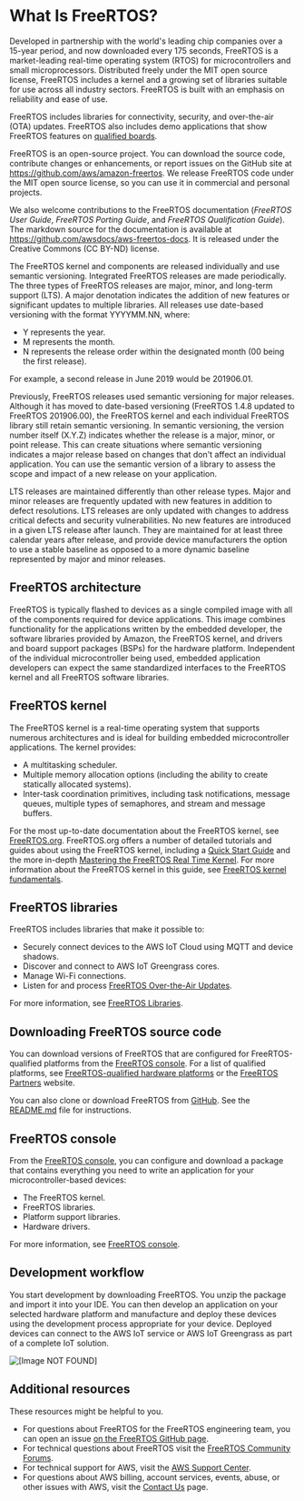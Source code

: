 # What Is FreeRTOS?<a name="what-is-freertos"></a>

Developed in partnership with the world's leading chip companies over a 15\-year period, and now downloaded every 175 seconds, FreeRTOS is a market\-leading real\-time operating system \(RTOS\) for microcontrollers and small microprocessors\. Distributed freely under the MIT open source license, FreeRTOS includes a kernel and a growing set of libraries suitable for use across all industry sectors\. FreeRTOS is built with an emphasis on reliability and ease of use\.

FreeRTOS includes libraries for connectivity, security, and over\-the\-air \(OTA\) updates\. FreeRTOS also includes demo applications that show FreeRTOS features on [qualified boards](https://devices.amazonaws.com/search?page=1&sv=freertos)\.

FreeRTOS is an open\-source project\. You can download the source code, contribute changes or enhancements, or report issues on the GitHub site at [ https://github\.com/aws/amazon\-freertos](https://github.com/aws/amazon-freertos)\. We release FreeRTOS code under the MIT open source license, so you can use it in commercial and personal projects\.

We also welcome contributions to the FreeRTOS documentation \(*FreeRTOS User Guide*, *FreeRTOS Porting Guide*, and *FreeRTOS Qualification Guide*\)\. The markdown source for the documentation is available at [https://github\.com/awsdocs/aws\-freertos\-docs](https://github.com/awsdocs/aws-freertos-docs)\. It is released under the Creative Commons \(CC BY\-ND\) license\.

The FreeRTOS kernel and components are released individually and use semantic versioning\. Integrated FreeRTOS releases are made periodically\. The three types of FreeRTOS releases are major, minor, and long\-term support \(LTS\)\. A major denotation indicates the addition of new features or significant updates to multiple libraries\. All releases use date\-based versioning with the format YYYYMM\.NN, where:
+ Y represents the year\.
+ M represents the month\.
+ N represents the release order within the designated month \(00 being the first release\)\.

For example, a second release in June 2019 would be 201906\.01\. 

Previously, FreeRTOS releases used semantic versioning for major releases\. Although it has moved to date\-based versioning \(FreeRTOS 1\.4\.8 updated to FreeRTOS 201906\.00\), the FreeRTOS kernel and each individual FreeRTOS library still retain semantic versioning\. In semantic versioning, the version number itself \(X\.Y\.Z\) indicates whether the release is a major, minor, or point release\. This can create situations where semantic versioning indicates a major release based on changes that don't affect an individual application\. You can use the semantic version of a library to assess the scope and impact of a new release on your application\.

LTS releases are maintained differently than other release types\. Major and minor releases are frequently updated with new features in addition to defect resolutions\. LTS releases are only updated with changes to address critical defects and security vulnerabilities\. No new features are introduced in a given LTS release after launch\. They are maintained for at least three calendar years after release, and provide device manufacturers the option to use a stable baseline as opposed to a more dynamic baseline represented by major and minor releases\.

## FreeRTOS architecture<a name="freertos-architecture"></a>

FreeRTOS is typically flashed to devices as a single compiled image with all of the components required for device applications\. This image combines functionality for the applications written by the embedded developer, the software libraries provided by Amazon, the FreeRTOS kernel, and drivers and board support packages \(BSPs\) for the hardware platform\. Independent of the individual microcontroller being used, embedded application developers can expect the same standardized interfaces to the FreeRTOS kernel and all FreeRTOS software libraries\.



## FreeRTOS kernel<a name="freertos-kernel"></a>

The FreeRTOS kernel is a real\-time operating system that supports numerous architectures and is ideal for building embedded microcontroller applications\. The kernel provides:
+ A multitasking scheduler\.
+ Multiple memory allocation options \(including the ability to create statically allocated systems\)\.
+ Inter\-task coordination primitives, including task notifications, message queues, multiple types of semaphores, and stream and message buffers\.

For the most up\-to\-date documentation about the FreeRTOS kernel, see [FreeRTOS\.org](https://freertos.org/RTOS.html)\. FreeRTOS\.org offers a number of detailed tutorials and guides about using the FreeRTOS kernel, including a [Quick Start Guide](https://freertos.org/FreeRTOS-quick-start-guide.html#page_top) and the more in\-depth [ Mastering the FreeRTOS Real Time Kernel](https://freertos.org/Documentation/161204_Mastering_the_FreeRTOS_Real_Time_Kernel-A_Hands-On_Tutorial_Guide.pdf)\. For more information about the FreeRTOS kernel in this guide, see [FreeRTOS kernel fundamentals](dev-guide-freertos-kernel.md)\.

## FreeRTOS libraries<a name="freertos-libraries"></a>

FreeRTOS includes libraries that make it possible to:
+ Securely connect devices to the AWS IoT Cloud using MQTT and device shadows\.
+ Discover and connect to AWS IoT Greengrass cores\.
+ Manage Wi\-Fi connections\.
+ Listen for and process [FreeRTOS Over\-the\-Air Updates](freertos-ota-dev.md)\.

For more information, see [FreeRTOS Libraries](https://docs.aws.amazon.com/freertos/latest/userguide/dev-guide-freertos-libraries.html)\.

## Downloading FreeRTOS source code<a name="freertos-mds-projects-github"></a>

You can download versions of FreeRTOS that are configured for FreeRTOS\-qualified platforms from the [FreeRTOS console](https://console.aws.amazon.com/freertos)\. For a list of qualified platforms, see [FreeRTOS\-qualified hardware platforms](freertos-hardware.md) or the [FreeRTOS Partners](https://aws.amazon.com/freertos/partners/) website\.

You can also clone or download FreeRTOS from [GitHub](https://github.com/aws/amazon-freertos)\. See the [ README\.md](https://github.com/aws/amazon-freertos/blob/master/README.md) file for instructions\. 

## FreeRTOS console<a name="freertos-console"></a>

From the [FreeRTOS console](https://console.aws.amazon.com/freertos), you can configure and download a package that contains everything you need to write an application for your microcontroller\-based devices:
+ The FreeRTOS kernel\.
+ FreeRTOS libraries\.
+ Platform support libraries\.
+ Hardware drivers\.

For more information, see [FreeRTOS console](freertos-ocw.md)\.

## Development workflow<a name="development-workflow"></a>

You start development by downloading FreeRTOS\. You unzip the package and import it into your IDE\. You can then develop an application on your selected hardware platform and manufacture and deploy these devices using the development process appropriate for your device\. Deployed devices can connect to the AWS IoT service or AWS IoT Greengrass as part of a complete IoT solution\.

![\[Image NOT FOUND\]](http://docs.aws.amazon.com/freertos/latest/userguide/images/afr-getting-started-workflow.png)

## Additional resources<a name="resources"></a>

These resources might be helpful to you\.
+ For questions about FreeRTOS for the FreeRTOS engineering team, you can open an issue [on the FreeRTOS GitHub page](https://github.com/aws/amazon-freertos/issues)\.
+ For technical questions about FreeRTOS visit the [FreeRTOS Community Forums](https://forums.freertos.org/)\.
+ For technical support for AWS, visit the [AWS Support Center](https://aws.amazon.com/support)\.
+ For questions about AWS billing, account services, events, abuse, or other issues with AWS, visit the [Contact Us](https://aws.amazon.com/contact-us/) page\.